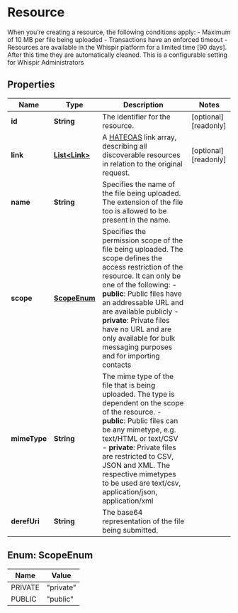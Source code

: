 

# Resource

When you’re creating a resource, the following conditions apply:  - Maximum of 10 MB per file being uploaded - Transactions have an enforced timeout - Resources are available in the Whispir platform for a limited time [90 days]. After this time they are automatically cleaned. This is a configurable setting for Whispir Administrators

## Properties

| Name | Type | Description | Notes |
|------------ | ------------- | ------------- | -------------|
|**id** | **String** | The identifier for the resource. |  [optional] [readonly] |
|**link** | [**List&lt;Link&gt;**](Link.md) | A [HATEOAS](https://en.wikipedia.org/wiki/HATEOAS) link array, describing all discoverable resources in relation to the original request. |  [optional] [readonly] |
|**name** | **String** | Specifies the name of the file being uploaded. The extension of the file too is allowed to be present in the name. |  |
|**scope** | [**ScopeEnum**](#ScopeEnum) | Specifies the permission scope of the file being uploaded. The scope defines the access restriction of the resource. It can only be one of the following:  - **public**: Public files have an addressable URL and are available publicly - **private**: Private files have no URL and are only available for bulk messaging purposes and for importing contacts |  |
|**mimeType** | **String** | The mime type of the file that is being uploaded. The type is dependent on the scope of the resource.  - **public**: Public files can be any mimetype, e.g. text/HTML or text/CSV - **private**: Private files are restricted to CSV, JSON and XML. The respective mimetypes to be used are text/csv, application/json, application/xml |  |
|**derefUri** | **String** | The base64 representation of the file being submitted. |  |



## Enum: ScopeEnum

| Name | Value |
|---- | -----|
| PRIVATE | &quot;private&quot; |
| PUBLIC | &quot;public&quot; |



